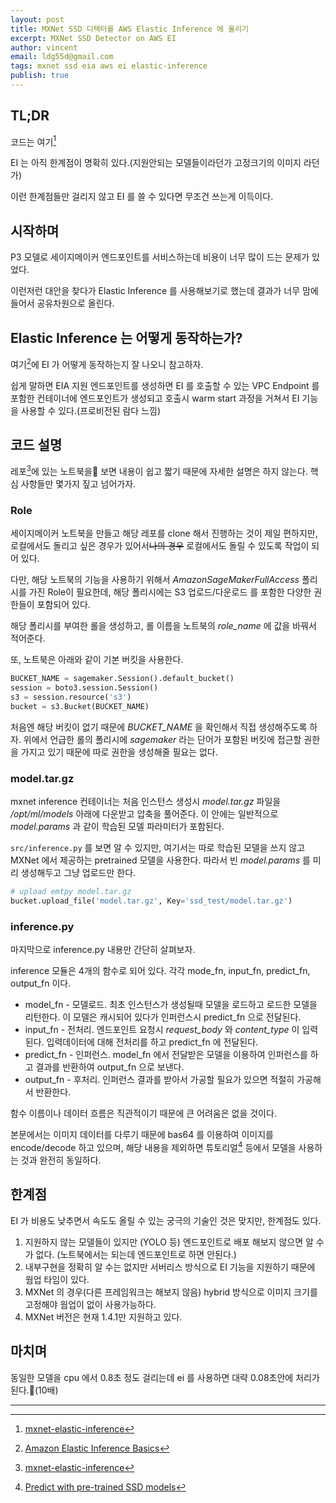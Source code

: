 ```yaml
---
layout: post
title: MXNet SSD 디텍터를 AWS Elastic Inference 에 올리기
excerpt: MXNet SSD Detector on AWS EI
author: vincent
email: ldg55d@gmail.com
tags: mxnet ssd eia aws ei elastic-inference
publish: true
---
```


## TL;DR

코드는 여기[^1]

EI 는 아직 한계점이 명확히 있다.(지원안되는 모델들이라던가 고정크기의 이미지 라던가)

이런 한계점들만 걸리지 않고 EI 를 쓸 수 있다면 무조건 쓰는게 이득이다.

## 시작하며

P3 모델로 세이지메이커 엔드포인트를 서비스하는데 비용이 너무 많이 드는 문제가 있었다.

이런저런 대안을 찾다가 Elastic Inference 를 사용해보기로 했는데 결과가 너무 맘에 들어서 공유차원으로 올린다.

## Elastic Inference 는 어떻게 동작하는가?

여기[^2]에 EI 가 어떻게 동작하는지 잘 나오니 참고하자.

쉽게 말하면 EIA 지원 엔드포인트를 생성하면 EI 를 호출할 수 있는 VPC Endpoint 를 포함한 컨테이너에 엔드포인트가 생성되고 호출시 warm start 과정을 거쳐서 EI 기능을 사용할 수 있다.(프로비전된 람다 느낌)

## 코드 설명

레포[^1]에 있는 노트북을 보면 내용이 쉽고 짧기 때문에 자세한 설명은 하지 않는다. 핵심 사항들만 몇가지 짚고 넘어가자.

### Role

세이지메이커 노트북을 만들고 해당 레포를 clone 해서 진행하는 것이 제일 편하지만, 로컬에서도 돌리고 싶은 경우가 있어서~~나의 경우~~ 로컬에서도 돌릴 수 있도록 작업이 되어 있다.

다만, 해당 노트북의 기능을 사용하기 위해서 *AmazonSageMakerFullAccess* 폴리시를 가진 Role이 필요한데, 해당 폴리시에는 S3 업로드/다운로드 를 포함한 다양한 권한들이 포함되어 있다.

해당 폴리시를 부여한 롤을 생성하고, 롤 이름을 노트북의 *role_name* 에 값을 바꿔서 적어준다.

또, 노트북은 아래와 같이 기본 버킷을 사용한다.

```python
BUCKET_NAME = sagemaker.Session().default_bucket()
session = boto3.session.Session()
s3 = session.resource('s3')
bucket = s3.Bucket(BUCKET_NAME)
```

처음엔 해당 버킷이 없기 때문에 *BUCKET_NAME* 을 확인해서 직접 생성해주도록 하자. 위에서 언급한 롤의 폴리시에 *sagemaker* 라는 단어가 포함된 버킷에 접근할 권한을 가지고 있기 때문에 따로 권한을 생성해줄 필요는 없다.

### model.tar.gz

mxnet inference 컨테이너는 처음 인스턴스 생성시 *model.tar.gz* 파일을 */opt/ml/models* 아래에 다운받고 압축을 풀어준다. 이 안에는 일반적으로 *model.params* 과 같이 학습된 모델 파라미터가 포함된다. 

`src/inference.py` 를 보면 알 수 있지만, 여기서는 따로 학습된 모델을 쓰지 않고 MXNet 에서 제공하는 pretrained 모델을 사용한다. 따라서 빈 *model.params* 를 미리 생성해두고 그냥 업로드만 한다.

```python
# upload emtpy model.tar.gz
bucket.upload_file('model.tar.gz', Key='ssd_test/model.tar.gz')
```

### inference.py

마지막으로 inference.py 내용만 간단히 살펴보자.

inference 모듈은 4개의 함수로 되어 있다. 각각 mode_fn, input_fn, predict_fn, output_fn 이다.

* model_fn - 모델로드. 최초 인스턴스가 생성될때 모델을 로드하고 로드한 모델을 리턴한다. 이 모델은 캐시되어 있다가 인퍼런스시 predict_fn 으로 전달된다.
* input_fn - 전처리. 엔드포인트 요청시 *request_body* 와 *content_type* 이 입력된다. 입력데이터에 대해 전처리를 하고 predict_fn 에 전달된다.
* predict_fn - 인퍼런스. model_fn 에서 전달받은 모델을 이용하여 인퍼런스를 하고 결과를 반환하여 output_fn 으로 보낸다.
* output_fn - 후처리. 인퍼런스 결과를 받아서 가공할 필요가 있으면 적절히 가공해서 반환한다.

함수 이름이나 데이터 흐름은 직관적이기 때문에 큰 어려움은 없을 것이다.

본문에서는 이미지 데이터를 다루기 때문에 bas64 를 이용하여 이미지를 encode/decode 하고 있으며, 해당 내용을 제외하면 튜토리얼[^3] 등에서 모델을 사용하는 것과 완전히 동일하다.

## 한계점

EI 가 비용도 낮추면서 속도도 올릴 수 있는 궁극의 기술인 것은 맞지만, 한계점도 있다.

1. 지원하지 않는 모델들이 있지만 (YOLO 등) 엔드포인트로 배포 해보지 않으면 알 수가 없다. (노트북에서는 되는데 엔드포인트로 하면 안된다.)
2. 내부구현을 정확히 알 수는 없지만 서버리스 방식으로 EI 기능을 지원하기 때문에 웜업 타임이 있다.
3. MXNet 의 경우(다른 프레임워크는 해보지 않음) hybrid 방식으로 이미지 크기를 고정해야 웜업이 없이 사용가능하다.
4. MXNet 버전은 현재 1.4.1만 지원하고 있다.

## 마치며

동일한 모델을 cpu 에서 0.8초 정도 걸리는데 ei 를 사용하면 대략 0.08초안에 처리가 된다.(10배)

----
[^1]: [mxnet-elastic-inference](https://github.com/haandol/mxnet-elastic-inference)
[^2]: [Amazon Elastic Inference Basics](https://docs.aws.amazon.com/elastic-inference/latest/developerguide/basics.html)
[^3]: [Predict with pre-trained SSD models](https://gluon-cv.mxnet.io/build/examples_detection/demo_ssd.html)